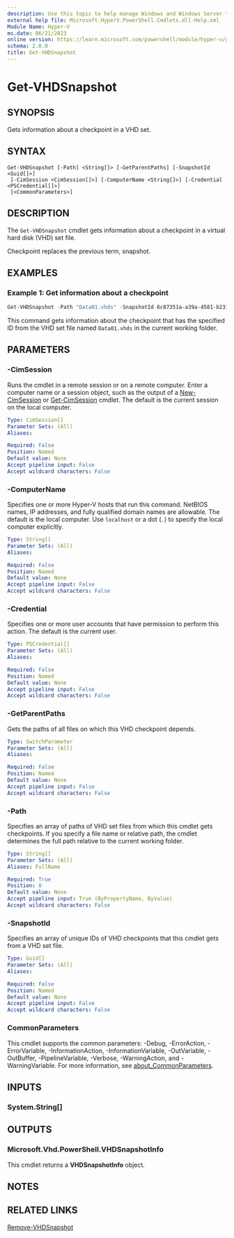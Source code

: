 ```yaml
---
description: Use this topic to help manage Windows and Windows Server technologies with Windows PowerShell.
external help file: Microsoft.HyperV.PowerShell.Cmdlets.dll-Help.xml
Module Name: Hyper-V
ms.date: 06/21/2023
online version: https://learn.microsoft.com/powershell/module/hyper-v/get-vhdsnapshot?view=windowsserver2025-ps&wt.mc_id=ps-gethelp
schema: 2.0.0
title: Get-VHDSnapshot
---
```


# Get-VHDSnapshot

## SYNOPSIS
Gets information about a checkpoint in a VHD set.

## SYNTAX

```
Get-VHDSnapshot [-Path] <String[]> [-GetParentPaths] [-SnapshotId <Guid[]>]
 [-CimSession <CimSession[]>] [-ComputerName <String[]>] [-Credential <PSCredential[]>]
 [<CommonParameters>]
```

## DESCRIPTION

The `Get-VHDSnapshot` cmdlet gets information about a checkpoint in a virtual hard disk (VHD) set
file.

Checkpoint replaces the previous term, snapshot.

## EXAMPLES

### Example 1: Get information about a checkpoint

```powershell
Get-VHDSnapshot -Path "Data01.vhds" -SnapshotId 6c87351a-a39a-4581-b231-6d693b26485d
```

This command gets information about the checkpoint that has the specified ID from the VHD set file
named `Data01.vhds` in the current working folder.

## PARAMETERS

### -CimSession

Runs the cmdlet in a remote session or on a remote computer. Enter a computer name or a session
object, such as the output of a [New-CimSession](https://go.microsoft.com/fwlink/p/?LinkId=227967)
or [Get-CimSession](https://go.microsoft.com/fwlink/p/?LinkId=227966) cmdlet. The default is the
current session on the local computer.

```yaml
Type: CimSession[]
Parameter Sets: (All)
Aliases:

Required: False
Position: Named
Default value: None
Accept pipeline input: False
Accept wildcard characters: False
```

### -ComputerName

Specifies one or more Hyper-V hosts that run this command. NetBIOS names, IP addresses, and fully
qualified domain names are allowable. The default is the local computer. Use `localhost` or a dot
(`.`) to specify the local computer explicitly.

```yaml
Type: String[]
Parameter Sets: (All)
Aliases:

Required: False
Position: Named
Default value: None
Accept pipeline input: False
Accept wildcard characters: False
```

### -Credential

Specifies one or more user accounts that have permission to perform this action. The default is the
current user.

```yaml
Type: PSCredential[]
Parameter Sets: (All)
Aliases:

Required: False
Position: Named
Default value: None
Accept pipeline input: False
Accept wildcard characters: False
```

### -GetParentPaths

Gets the paths of all files on which this VHD checkpoint depends.

```yaml
Type: SwitchParameter
Parameter Sets: (All)
Aliases:

Required: False
Position: Named
Default value: None
Accept pipeline input: False
Accept wildcard characters: False
```

### -Path

Specifies an array of paths of VHD set files from which this cmdlet gets checkpoints. If you specify
a file name or relative path, the cmdlet determines the full path relative to the current working
folder.

```yaml
Type: String[]
Parameter Sets: (All)
Aliases: FullName

Required: True
Position: 0
Default value: None
Accept pipeline input: True (ByPropertyName, ByValue)
Accept wildcard characters: False
```

### -SnapshotId

Specifies an array of unique IDs of VHD checkpoints that this cmdlet gets from a VHD set file.

```yaml
Type: Guid[]
Parameter Sets: (All)
Aliases:

Required: False
Position: Named
Default value: None
Accept pipeline input: False
Accept wildcard characters: False
```

### CommonParameters

This cmdlet supports the common parameters: -Debug, -ErrorAction, -ErrorVariable,
-InformationAction, -InformationVariable, -OutVariable, -OutBuffer, -PipelineVariable, -Verbose,
-WarningAction, and -WarningVariable. For more information, see
[about_CommonParameters](https://go.microsoft.com/fwlink/?LinkID=113216).

## INPUTS

### System.String[]

## OUTPUTS

### Microsoft.Vhd.PowerShell.VHDSnapshotInfo

This cmdlet returns a **VHDSnapshotInfo** object.

## NOTES

## RELATED LINKS

[Remove-VHDSnapshot](remove-vhdsnapshot.md)
